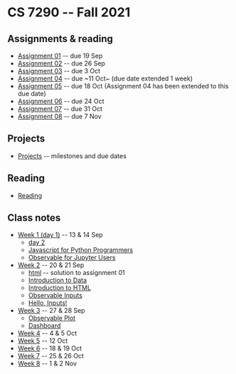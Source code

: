 
# CS 7290 -- Fall 2021

## Assignments & reading

* [Assignment 01](./assignment01.md) -- due 19 Sep
* [Assignment 02](./assignment02.md) -- due 26 Sep
* [Assignment 03](./assignment03.md) -- due 3 Oct
* [Assignment 04](./assignment04.md) -- due ~11 Oct~ (due date extended 1 week)
* [Assignment 05](./assignment05.md) -- due 18 Oct (Assignment 04 has been extended to this due date)
* [Assignment 06](./assignment06.md) -- due 24 Oct
* [Assignment 07](./assignment07.md) -- due 31 Oct
* [Assignment 08](./assignment08.md) -- due 7 Nov

## Projects

* [Projects](./projects.md) -- milestones and due dates

## Reading

* [Reading](reading.md)

## Class notes

* [Week 1 (day 1)](./week01.md) -- 13 & 14 Sep
  * [day 2](./week01b.md)
  * [Javascript for Python Programmers](https://observablehq.com/@ballingt/javascript-for-python-programmers)
  * [Observable for Jupyter Users](https://observablehq.com/@observablehq/observable-for-jupyter-users)
* [Week 2](./week02.md) -- 20 & 21 Sep
  * [html](./html.md) -- solution to assignment 01
  * [Introduction to Data](https://observablehq.com/@observablehq/introduction-to-data)
  * [Introduction to HTML](https://observablehq.com/@observablehq/introduction-to-html)
  * [Observable Inputs](https://observablehq.com/@observablehq/inputs)
  * [Hello, Inputs!](https://observablehq.com/@observablehq/hello-inputs)
* [Week 3](./week03.md) -- 27 & 28 Sep
  * [Observable Plot](https://observablehq.com/@observablehq/plot)
  * [Dashboard](https://observablehq.com/@mbostock/dashboard)
* [Week 4](./week04.md) -- 4 & 5 Oct
* [Week 5](./week05.md) -- 12 Oct
* [Week 6](./week06.md) -- 18 & 19 Oct
* [Week 7](./week07.md) -- 25 & 26 Oct
* [Week 8](./week08.md) -- 1 & 2 Nov
